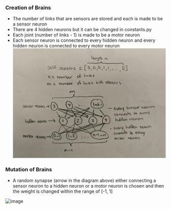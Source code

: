 ### Creation of Brains
- The number of links that are sensors are stored and each is made to be a sensor neuron
- There are 4 hidden neurons but it can be changed in constants.py
- Each joint (number of links - 1) is made to be a motor neuron
- Each sensor neuron is connected to every hidden neuron and every hidden neuron is connected to every motor neuron
![alt text](https://github.com/itsgohtime/mybots/blob/final-project/docs/brain_diagram.jpg)

### Mutation of Brains
- A random synapse (arrow in the diagram above) either connecting a sensor neuron to a hidden neuron or a motor neuron is chosen and then the weight is changed within the range of [-1, 1]

<img width="718" alt="image" src="https://user-images.githubusercontent.com/61445107/224828153-d2367fc1-aa7b-4959-988d-5e78d1892a80.png">
